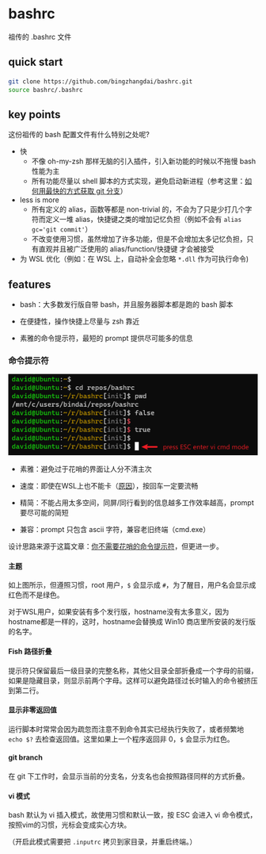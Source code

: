 # bashrc

祖传的 .bashrc 文件

## quick start

```bash
git clone https://github.com/bingzhangdai/bashrc.git
source bashrc/.bashrc
```

## key points

这份祖传的 bash 配置文件有什么特别之处呢?

* 快
  * 不像 oh-my-zsh 那样无脑的引入插件，引入新功能的时候以不拖慢 bash 性能为主
  * 所有功能尽量以 shell 脚本的方式实现，避免启动新进程（参考这里：[如何用最快的方式获取 git 分支](https://gist.github.com/bingzhangdai/dd4e283a14290c079a76c4ba17f19d69)）
* less is more
  * 所有定义的 alias，函数等都是 non-trivial 的，不会为了只是少打几个字符而定义一堆 alias，快捷键之类的增加记忆负担（例如不会有 `alias gc='git commit'`）
  * 不改变使用习惯，虽然增加了许多功能，但是不会增加太多记忆负担，只有直观并且被广泛使用的 alias/function/快捷键 才会被接受
* 为 WSL 优化（例如：在 WSL 上，自动补全会忽略 `*.dll` 作为可执行命令)

## features

* bash：大多数发行版自带 bash，并且服务器脚本都是跑的 bash 脚本

* 在便捷性，操作快捷上尽量与 zsh 靠近

* 素雅的命令提示符，最短的 prompt 提供尽可能多的信息

### 命令提示符

![prompt](images/prompt.png)

* 素雅：避免过于花哨的界面让人分不清主次

* 速度：即使在WSL上也不能卡（[原因](https://github.com/microsoft/WSL/issues/4197)），按回车一定要流畅

* 精简：不能占用太多空间，同屏/同行看到的信息越多工作效率越高，prompt 要尽可能的简短

* 兼容：prompt 只包含 ascii 字符，兼容老旧终端（cmd.exe）

设计思路来源于这篇文章：[你不需要花哨的命令提示符](https://zhuanlan.zhihu.com/p/51008087)，但更进一步。

#### 主题

如上图所示，但遵照习惯，root 用户，`$` 会显示成 `#`，为了醒目，用户名会显示成红色而不是绿色。

对于WSL用户，如果安装有多个发行版，hostname没有太多意义，因为hostname都是一样的，这时，hostname会替换成 Win10 商店里所安装的发行版的名字。

#### Fish 路径折叠

提示符只保留最后一级目录的完整名称，其他父目录全部折叠成一个字母的前缀，如果是隐藏目录，则显示前两个字母。这样可以避免路径过长时输入的命令被挤压到第二行。

#### 显示非零返回值

运行脚本时常常会因为疏忽而注意不到命令其实已经执行失败了，或者频繁地 `echo $?` 去检查返回值。这里如果上一个程序返回非 0，`$` 会显示为红色。

#### git branch

在 git 下工作时，会显示当前的分支名，分支名也会按照路径同样的方式折叠。

#### vi 模式

bash 默认为 vi 插入模式，故使用习惯和默认一致，按 ESC 会进入 vi 命令模式，按照vim的习惯，光标会变成实心方块。

（开启此模式需要把 `.inputrc` 拷贝到家目录，并重启终端。）